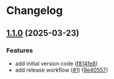 # Changelog

## [1.1.0](https://github.com/hassma/cdk-gitlab-codepipeline/compare/cdk-gitlab-codepipeline-v1.0.0...cdk-gitlab-codepipeline-v1.1.0) (2025-03-23)

### Features

- add initial version code ([f814fe8](https://github.com/hassma/cdk-gitlab-codepipeline/commit/f814fe839d54e67b15b4c1e0d60188b415089f08))
- add release workflow ([#1](https://github.com/hassma/cdk-gitlab-codepipeline/issues/1)) ([9e40557](https://github.com/hassma/cdk-gitlab-codepipeline/commit/9e40557d01a813d7103c6a1d3dce4d2d630d2e18))
